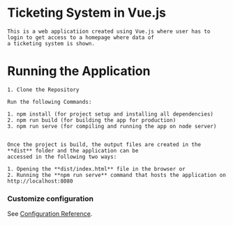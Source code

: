 # Ticketing System in Vue.js
```
This is a web applicatiion created using Vue.js where user has to login to get access to a homepage where data of
a ticketing system is shown.
```

# Running the Application
```
1. Clone the Repository

Run the following Commands:

1. npm install (for project setup and installing all dependencies)
2. npm run build (for building the app for production)
3. npm run serve (for compiling and running the app on node server)


Once the project is build, the output files are created in the **dist** folder and the application can be 
accessed in the following two ways:

1. Opening the **dist/index.html** file in the browser or
2. Running the **npm run serve** command that hosts the application on http://localhost:8080

```

### Customize configuration
See [Configuration Reference](https://cli.vuejs.org/config/).
